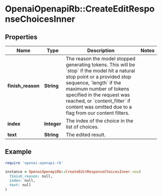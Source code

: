 # OpenaiOpenapiRb::CreateEditResponseChoicesInner

## Properties

| Name | Type | Description | Notes |
| ---- | ---- | ----------- | ----- |
| **finish_reason** | **String** | The reason the model stopped generating tokens. This will be &#x60;stop&#x60; if the model hit a natural stop point or a provided stop sequence, &#x60;length&#x60; if the maximum number of tokens specified in the request was reached, or &#x60;content_filter&#x60; if content was omitted due to a flag from our content filters.  |  |
| **index** | **Integer** | The index of the choice in the list of choices. |  |
| **text** | **String** | The edited result. |  |

## Example

```ruby
require 'openai-openapi-rb'

instance = OpenaiOpenapiRb::CreateEditResponseChoicesInner.new(
  finish_reason: null,
  index: null,
  text: null
)
```

